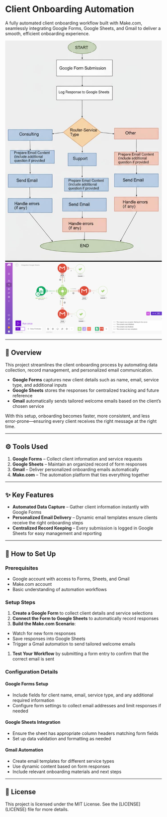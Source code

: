 # Client Onboarding Automation

A fully automated client onboarding workflow built with Make.com, seamlessly integrating Google Forms, Google Sheets, and Gmail to deliver a smooth, efficient onboarding experience.

![Flowchart](flowchart.png)  
![Scenario](scenario.png)

-----

## 📖 Overview

This project streamlines the client onboarding process by automating data collection, record management, and personalized email communication.

- **Google Forms** captures new client details such as name, email, service type, and additional inputs
- **Google Sheets** stores the responses for centralized tracking and future reference
- **Gmail** automatically sends tailored welcome emails based on the client’s chosen service

With this setup, onboarding becomes faster, more consistent, and less error-prone—ensuring every client receives the right message at the right time.

-----

## ⚙️ Tools Used

1. **Google Forms** – Collect client information and service requests
1. **Google Sheets** – Maintain an organized record of form responses
1. **Gmail** – Deliver personalized onboarding emails automatically
1. **Make.com** – The automation platform that ties everything together

-----

## ✨ Key Features

- **Automated Data Capture** – Gather client information instantly with Google Forms
- **Personalized Email Delivery** – Dynamic email templates ensure clients receive the right onboarding steps
- **Centralized Record Keeping** – Every submission is logged in Google Sheets for easy management and reporting

-----

## 🚀 How to Set Up

### Prerequisites

- Google account with access to Forms, Sheets, and Gmail
- Make.com account
- Basic understanding of automation workflows

### Setup Steps

1. **Create a Google Form** to collect client details and service selections
1. **Connect the Form to Google Sheets** to automatically record responses
1. **Build the Make.com Scenario**:
- Watch for new form responses
- Save responses into Google Sheets
- Trigger a Gmail automation to send tailored welcome emails
1. **Test Your Workflow** by submitting a form entry to confirm that the correct email is sent

### Configuration Details

#### Google Forms Setup

- Include fields for client name, email, service type, and any additional required information
- Configure form settings to collect email addresses and limit responses if needed

#### Google Sheets Integration

- Ensure the sheet has appropriate column headers matching form fields
- Set up data validation and formatting as needed

#### Gmail Automation

- Create email templates for different service types
- Use dynamic content based on form responses
- Include relevant onboarding materials and next steps

-----

## 📜 License

This project is licensed under the MIT License. See the [LICENSE] (LICENSE) file for more details.
